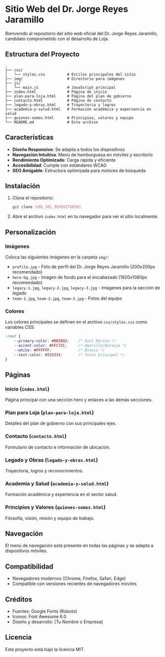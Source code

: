 # Sitio Web del Dr. Jorge Reyes Jaramillo

Bienvenido al repositorio del sitio web oficial del Dr. Jorge Reyes Jaramillo, candidato comprometido con el desarrollo de Loja.

## Estructura del Proyecto

```
.
├── css/
│   └── styles.css          # Estilos principales del sitio
├── img/                    # Directorio para imágenes
├── js/
│   └── main.js             # JavaScript principal
├── index.html              # Página de inicio
├── plan-para-loja.html     # Página del plan de gobierno
├── contacto.html           # Página de contacto
├── legado-y-obras.html     # Trayectoria y logros
├── academia-y-salud.html   # Formación académica y experiencia en salud
├── quienes-somos.html      # Principios, valores y equipo
└── README.md               # Este archivo
```

## Características

- **Diseño Responsivo**: Se adapta a todos los dispositivos
- **Navegación Intuitiva**: Menú de hamburguesa en móviles y escritorio
- **Rendimiento Optimizado**: Carga rápida y eficiente
- **Accesibilidad**: Cumple con estándares WCAG
- **SEO Amigable**: Estructura optimizada para motores de búsqueda

## Instalación

1. Clona el repositorio:
   ```bash
   git clone [URL_DEL_REPOSITORIO]
   ```

2. Abre el archivo `index.html` en tu navegador para ver el sitio localmente.

## Personalización

### Imágenes
Coloca las siguientes imágenes en la carpeta `img/`:
- `profile.jpg` - Foto de perfil del Dr. Jorge Reyes Jaramillo (200x200px recomendado)
- `hero-bg.jpg` - Imagen de fondo para el encabezado (1920x1080px recomendado)
- `legacy-1.jpg`, `legacy-2.jpg`, `legacy-3.jpg` - Imágenes para la sección de legado
- `team-1.jpg`, `team-2.jpg`, `team-3.jpg` - Fotos del equipo

### Colores
Los colores principales se definen en el archivo `css/styles.css` como variables CSS:

```css
:root {
    --primary-color: #003882;    /* Azul Marino */
    --accent-color: #FFC72C;     /* Amarillo/Naranja */
    --white: #FFFFFF;            /* Blanco */
    --text-color: #333333;       /* Texto principal */
}
```

## Páginas

### Inicio (`index.html`)
Página principal con una sección hero y enlaces a las demás secciones.

### Plan para Loja (`plan-para-loja.html`)
Detalles del plan de gobierno con sus principales ejes.

### Contacto (`contacto.html`)
Formulario de contacto e información de ubicación.

### Legado y Obras (`legado-y-obras.html`)
Trayectoria, logros y reconocimientos.

### Academia y Salud (`academia-y-salud.html`)
Formación académica y experiencia en el sector salud.

### Principios y Valores (`quienes-somos.html`)
Filosofía, visión, misión y equipo de trabajo.

## Navegación
El menú de navegación está presente en todas las páginas y se adapta a dispositivos móviles.

## Compatibilidad
- Navegadores modernos (Chrome, Firefox, Safari, Edge)
- Compatible con versiones recientes de navegadores móviles

## Créditos
- Fuentes: Google Fonts (Roboto)
- Iconos: Font Awesome 6.0
- Diseño y desarrollo: [Tu Nombre o Empresa]

## Licencia
Este proyecto está bajo la licencia MIT.
